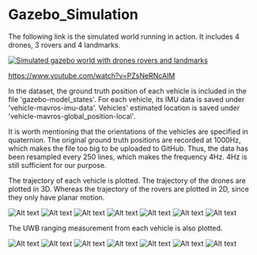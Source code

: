 # Gazebo_Simulation

The following link is the simulated world running in action. 
It includes 4 drones, 3 rovers and 4 landmarks.

[![Simulated gazebo world with drones rovers and landmarks](images/Thumbnail.png)](https://www.youtube.com/watch?v=PZsNeRNcAIM)

https://www.youtube.com/watch?v=PZsNeRNcAIM

In the dataset, the ground truth position of each vehicle is included in the file 'gazebo-model_states'.
For each vehicle, its IMU data is saved under 'vehicle-mavros-imu-data'. 
Vehicles' estimated location is saved under 'vehicle-mavros-global_position-local'.

It is worth mentioning that the orientations of the vehicles are specified in quaternion.
The original ground truth positions are recorded at 1000Hz, which makes the file too big to be uploaded to GitHub.
Thus, the data has been resampled every 250 lines, which makes the frequency 4Hz. 4Hz is still sufficient for our purpose.

The trajectory of each vehicle is plotted.
The trajectory of the drones are plotted in 3D. Whereas the trajectory of the rovers are plotted in 2D, since they only have planar motion.

![Alt text](images/trajectory_of_drone1.png?raw=true) 
![Alt text](images/trajectory_of_drone2.png?raw=true) 
![Alt text](images/trajectory_of_drone3.png?raw=true) 
![Alt text](images/trajectory_of_drone4.png?raw=true) 
![Alt text](images/trajectory_of_rover5.png?raw=true) 
![Alt text](images/trajectory_of_rover6.png?raw=true) 
![Alt text](images/trajectory_of_rover7.png?raw=true) 



The UWB ranging measurement from each vehicle is also plotted.

![Alt text](images/uwb_ranging_measurement_from_drone1.png?raw=true) 
![Alt text](images/uwb_ranging_measurement_from_drone2.png?raw=true) 
![Alt text](images/uwb_ranging_measurement_from_drone3.png?raw=true) 
![Alt text](images/uwb_ranging_measurement_from_drone4.png?raw=true) 
![Alt text](images/uwb_ranging_measurement_from_rover5.png?raw=true) 
![Alt text](images/uwb_ranging_measurement_from_rover6.png?raw=true) 
![Alt text](images/uwb_ranging_measurement_from_rover7.png?raw=true) 



